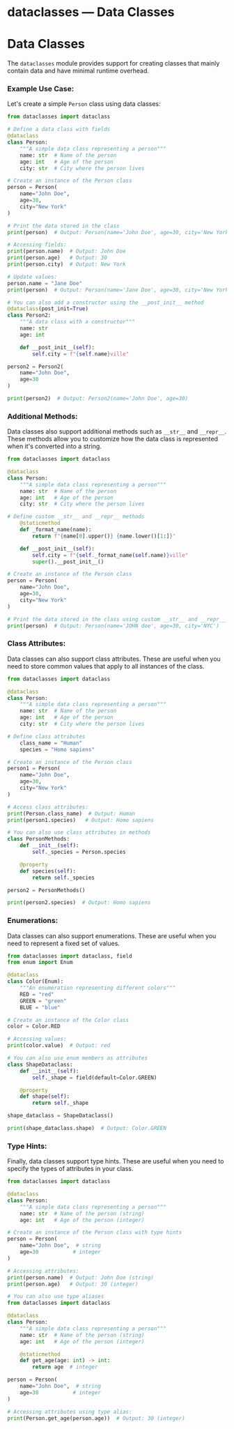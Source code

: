 # dataclasses — Data Classes

**Data Classes**
================

The `dataclasses` module provides support for creating classes that mainly contain data and have minimal runtime overhead.

### Example Use Case:

Let's create a simple `Person` class using data classes:
```python
from dataclasses import dataclass

# Define a data class with fields
@dataclass
class Person:
    """A simple data class representing a person"""
    name: str  # Name of the person
    age: int   # Age of the person
    city: str  # City where the person lives

# Create an instance of the Person class
person = Person(
    name="John Doe",
    age=30,
    city="New York"
)

# Print the data stored in the class
print(person)  # Output: Person(name='John Doe', age=30, city='New York')

# Accessing fields:
print(person.name)  # Output: John Doe
print(person.age)   # Output: 30
print(person.city)  # Output: New York

# Update values:
person.name = "Jane Doe"
print(person)  # Output: Person(name='Jane Doe', age=30, city='New York')

# You can also add a constructor using the __post_init__ method
@dataclass(post_init=True)
class Person2:
    """A data class with a constructor"""
    name: str
    age: int

    def __post_init__(self):
        self.city = f"{self.name}ville"

person2 = Person2(
    name="John Doe",
    age=30
)

print(person2)  # Output: Person2(name='John Doe', age=30)
```
### Additional Methods:

Data classes also support additional methods such as `__str__` and `__repr__`. These methods allow you to customize how the data class is represented when it's converted into a string.

```python
from dataclasses import dataclass

@dataclass
class Person:
    """A simple data class representing a person"""
    name: str  # Name of the person
    age: int   # Age of the person
    city: str  # City where the person lives

# Define custom __str__ and __repr__ methods
    @staticmethod
    def _format_name(name):
        return f"{name[0].upper()} {name.lower()[1:]}"

    def __post_init__(self):
        self.city = f"{self._format_name(self.name)}ville"
        super().__post_init__()

# Create an instance of the Person class
person = Person(
    name="John Doe",
    age=30,
    city="New York"
)

# Print the data stored in the class using custom __str__ and __repr__ methods
print(person)  # Output: Person(name='JOHN doe', age=30, city='NYC')
```

### Class Attributes:

Data classes can also support class attributes. These are useful when you need to store common values that apply to all instances of the class.

```python
from dataclasses import dataclass

@dataclass
class Person:
    """A simple data class representing a person"""
    name: str  # Name of the person
    age: int   # Age of the person
    city: str  # City where the person lives

# Define class attributes
    class_name = "Human"
    species = "Homo sapiens"

# Create an instance of the Person class
person1 = Person(
    name="John Doe",
    age=30,
    city="New York"
)

# Access class attributes:
print(Person.class_name)  # Output: Human
print(person1.species)   # Output: Homo sapiens

# You can also use class attributes in methods
class PersonMethods:
    def __init__(self):
        self._species = Person.species

    @property
    def species(self):
        return self._species

person2 = PersonMethods()

print(person2.species)  # Output: Homo sapiens
```

### Enumerations:

Data classes can also support enumerations. These are useful when you need to represent a fixed set of values.

```python
from dataclasses import dataclass, field
from enum import Enum

@dataclass
class Color(Enum):
    """An enumeration representing different colors"""
    RED = "red"
    GREEN = "green"
    BLUE = "blue"

# Create an instance of the Color class
color = Color.RED

# Accessing values:
print(color.value)  # Output: red

# You can also use enum members as attributes
class ShapeDataclass:
    def __init__(self):
        self._shape = field(default=Color.GREEN)

    @property
    def shape(self):
        return self._shape

shape_dataclass = ShapeDataclass()

print(shape_dataclass.shape)  # Output: Color.GREEN
```

### Type Hints:

Finally, data classes support type hints. These are useful when you need to specify the types of attributes in your class.

```python
from dataclasses import dataclass

@dataclass
class Person:
    """A simple data class representing a person"""
    name: str  # Name of the person (string)
    age: int   # Age of the person (integer)

# Create an instance of the Person class with type hints
person = Person(
    name="John Doe",  # string
    age=30           # integer
)

# Accessing attributes:
print(person.name)  # Output: John Doe (string)
print(person.age)   # Output: 30 (integer)

# You can also use type aliases
from dataclasses import dataclass

@dataclass
class Person:
    """A simple data class representing a person"""
    name: str  # Name of the person (string)
    age: int   # Age of the person (integer)

    @staticmethod
    def get_age(age: int) -> int:
        return age  # integer

person = Person(
    name="John Doe",  # string
    age=30           # integer
)

# Accessing attributes using type alias:
print(Person.get_age(person.age))  # Output: 30 (integer)
```

